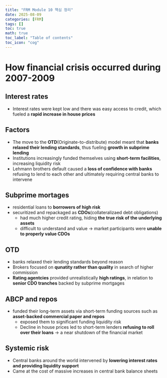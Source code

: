 ```yaml
---
title: "FRM Module 10 핵심 정리"
date: 2025-08-09
categories: [FRM]
tags: []
toc: true
math: true
toc_label: "Table of contents"
toc_icon: "cog"
---
```


# How financial crisis occurred during 2007-2009

## Interest rates
- Interest rates were kept low and there was easy access to credit, which fueled
a **rapid increase in house prices**

## Factors
- The move to the **OTD**(Originate-to-distribute) model meant that **banks relaxed their
lending standards**, thus fueling **growth in subprime lending**
- Institutions increasingly funded themselves using **short-term facilities**, increasing liquidity risk
- Lehmann brothers default caused a **loss of confidence with banks** refusing to lend to each other and ultimately requiring central banks to intervene

## Subprime mortages
- residential loans to **borrowers of high risk**
- securitized and repackaged as **CDOs**(collateralizaed debt obligations)
  - had much higher credit rating, hiding **the true risk of the underlying assets**
  - difficult to understand and value -> market participants were **unable to properly value CDOs**

## OTD
- banks relaxed their lending standards beyond reason
- Brokers focused on **qunatity rather than quality** in search of higher commission
- **Rating agentcies** provided unrealistically **high ratings**, in relation to **senior CDO tranches** backed by subprime mortgages

## ABCP and repos
- funded their long-term assets via short-term funding sources such as **asset-backed commercial paper and repos**
  - exposed them to significant funding liquidity risk
  - Decline in house prices led to short-term lenders **refusing to roll over their loans** -> a near shutdown of the financial market

## Systemic risk
- Central banks around the world intervened by **lowering interest rates and providing liquidity support**
- Came at the cost of massive increases in central bank balance sheets
